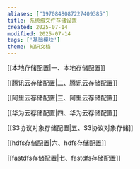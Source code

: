 ```yaml
---
aliases: ["1970848087227409385"]
title: 系统级文件存储设置
created: 2025-07-14
modified: 2025-07-14
tags: ['基础模块']
theme: 知识文档
---
```


[[本地存储配置|一、本地存储配置]]

[[腾讯云存储配置|二、腾讯云存储配置]]

[[阿里云存储配置|三、阿里云存储配置]]

[[华为云存储配置|四、华为云存储配置]]

[[S3协议对象存储配置|五、S3协议对象存储]]

[[hdfs存储配置|六、hdfs存储配置]]

[[fastdfs存储配置|七、fastdfs存储配置]]